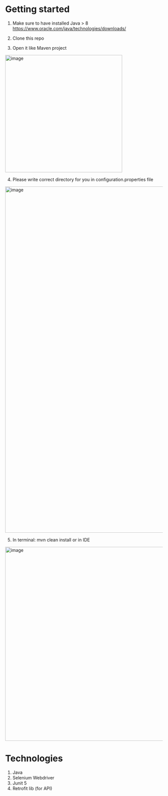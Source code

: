 # Getting started

1. Make sure to have installed Java > 8 https://www.oracle.com/java/technologies/downloads/

2. Clone this repo

3. Open it like Maven project
<img width="374" alt="image" src="https://github.com/bagaevaelizabeth/asapp_project/assets/74375447/3df2684f-1bdb-45f2-9f30-95369bdd4638">      



4. Please write correct directory for you in configuration.properties file
<img width="1103" alt="image" src="https://github.com/bagaevaelizabeth/asapp_project/assets/74375447/9df129a1-a288-4830-8219-f30d85d130c3">    




5. In terminal: mvn clean install or in IDE
<img width="618" alt="image" src="https://github.com/bagaevaelizabeth/asapp_project/assets/74375447/9f731f84-b89c-4138-9375-791dbf8b4678">   


   
# Technologies

1. Java
2. Selenium Webdriver
3. Junit 5
4. Retrofit lib (for API)
